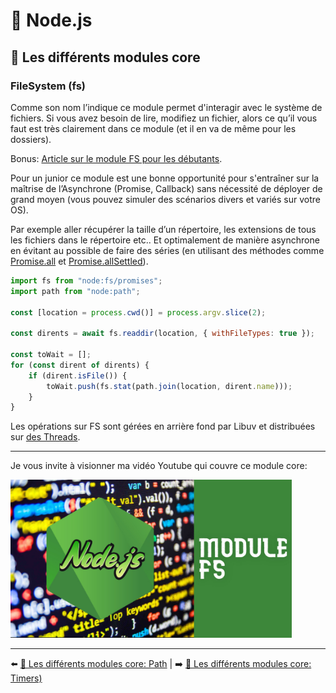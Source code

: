 # 🐢 Node.js

## 🌟 Les différents modules core

### FileSystem (fs)

Comme son nom l’indique ce module permet d'interagir avec le système de fichiers. Si vous avez besoin de lire, modifiez un fichier, alors ce qu’il vous faut est très clairement dans ce module (et il en va de même pour les dossiers).

Bonus: [Article sur le module FS pour les débutants](https://catalins.tech/a-beginners-guide-to-the-file-system-module-in-nodejs).

Pour un junior ce module est une bonne opportunité pour s'entraîner sur la maîtrise de l’Asynchrone (Promise, Callback) sans nécessité de déployer de grand moyen (vous pouvez simuler des scénarios divers et variés sur votre OS).

Par exemple aller récupérer la taille d’un répertoire, les extensions de tous les fichiers dans le répertoire etc.. Et optimalement de manière asynchrone en évitant au possible de faire des séries (en utilisant des méthodes comme [Promise.all](https://developer.mozilla.org/fr/docs/Web/JavaScript/Reference/Objets_globaux/Promise/all) et [Promise.allSettled](https://developer.mozilla.org/fr/docs/Web/JavaScript/Reference/Objets_globaux/Promise/allSettled)).

```js
import fs from "node:fs/promises";
import path from "node:path";

const [location = process.cwd()] = process.argv.slice(2);

const dirents = await fs.readdir(location, { withFileTypes: true });

const toWait = [];
for (const dirent of dirents) {
    if (dirent.isFile()) {
        toWait.push(fs.stat(path.join(location, dirent.name)));
    }
}
```

Les opérations sur FS sont gérées en arrière fond par Libuv et distribuées sur [des Threads](http://docs.libuv.org/en/v1.x/threadpool.html). 

---

Je vous invite à visionner ma vidéo Youtube qui couvre ce module core:

<a href="https://www.youtube.com/watch?v=N2s8sao1b6w" target="_blank">
    <img src="../../../../assets/nodejs/core-modules/nodejs_fs_miniature.jpg" alt="NodeSecure" width="450">
</a>

---

⬅️ [🌟 Les différents modules core: Path](./3-path.md) |
➡️ [🌟 Les différents modules core: Timers)](./5-timers.md)
